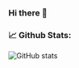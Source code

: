 ### Hi there 👋

### :chart_with_upwards_trend: Github Stats:
![GitHub stats](https://github-readme-stats.vercel.app/api?username=iamtushar324&show_icons=true&theme=gruvbox)
<!--
**iamtushar324/iamtushar324** is a ✨ _special_ ✨ repository because its `README.md` (this file) appears on your GitHub profile.

Here are some ideas to get you started:

- 🔭 I’m currently working on ...
- 🌱 I’m currently learning ...
- 👯 I’m looking to collaborate on ...
- 🤔 I’m looking for help with ...
- 💬 Ask me about ...
- 📫 How to reach me: ...
- 😄 Pronouns: ...
- ⚡ Fun fact: ...
-->
